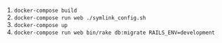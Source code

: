 1. `docker-compose build`
1. `docker-compose run web ./symlink_config.sh`
1. `docker-compose up`
1. `docker-compose run web bin/rake db:migrate RAILS_ENV=development`
